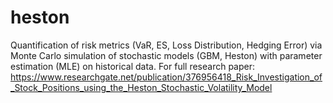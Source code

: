 # heston
Quantification of risk metrics (VaR, ES, Loss Distribution, Hedging Error) via Monte Carlo simulation of stochastic models (GBM, Heston) with parameter estimation (MLE) on historical data. 
For full research paper: https://www.researchgate.net/publication/376956418_Risk_Investigation_of_Stock_Positions_using_the_Heston_Stochastic_Volatility_Model
